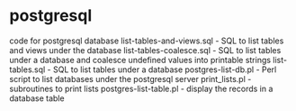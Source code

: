 # postgresql
code for postgresql database
list-tables-and-views.sql - SQL to list tables and views under the database
list-tables-coalesce.sql - SQL to list tables under a database and coalesce undefined values into printable strings
list-tables.sql - SQL to list tables under a database
postgres-list-db.pl - Perl script to list databases under the postgresql server
print_lists.pl - subroutines to print lists
postgres-list-table.pl - display the records in a database table
